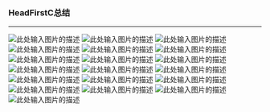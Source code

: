 ### HeadFirstC总结


----------
![此处输入图片的描述][1]
![此处输入图片的描述][2]
![此处输入图片的描述][3]
![此处输入图片的描述][4]
![此处输入图片的描述][5]
![此处输入图片的描述][6]
![此处输入图片的描述][7]
![此处输入图片的描述][8]
![此处输入图片的描述][9]
![此处输入图片的描述][10]
![此处输入图片的描述][11]
![此处输入图片的描述][12]
![此处输入图片的描述][13]
![此处输入图片的描述][14]
![此处输入图片的描述][15]
![此处输入图片的描述][16]
![此处输入图片的描述][17]
![此处输入图片的描述][18]
![此处输入图片的描述][19]


  [1]: http://7xq6al.com1.z0.glb.clouddn.com/1.png
  [2]: http://7xq6al.com1.z0.glb.clouddn.com/2.png
  [3]: http://7xq6al.com1.z0.glb.clouddn.com/3.png
  [4]: http://7xq6al.com1.z0.glb.clouddn.com/4.png
  [5]: http://7xq6al.com1.z0.glb.clouddn.com/5.png
  [6]: http://7xq6al.com1.z0.glb.clouddn.com/6.png
  [7]: http://7xq6al.com1.z0.glb.clouddn.com/7.png
  [8]: http://7xq6al.com1.z0.glb.clouddn.com/8.png
  [9]: http://7xq6al.com1.z0.glb.clouddn.com/9.png
  [10]: http://7xq6al.com1.z0.glb.clouddn.com/10.png
  [11]: http://7xq6al.com1.z0.glb.clouddn.com/11.png
  [12]: http://7xq6al.com1.z0.glb.clouddn.com/12.png
  [13]: http://7xq6al.com1.z0.glb.clouddn.com/13.png
  [14]: http://7xq6al.com1.z0.glb.clouddn.com/14.png
  [15]: http://7xq6al.com1.z0.glb.clouddn.com/15.png
  [16]: http://7xq6al.com1.z0.glb.clouddn.com/16.png
  [17]: http://7xq6al.com1.z0.glb.clouddn.com/17.png
  [18]: http://7xq6al.com1.z0.glb.clouddn.com/18.png
  [19]: http://7xq6al.com1.z0.glb.clouddn.com/19.png
